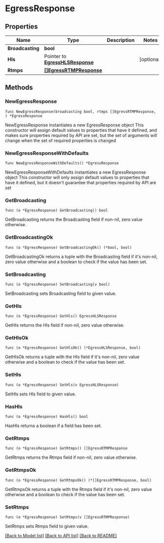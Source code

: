 # EgressResponse

## Properties

Name | Type | Description | Notes
------------ | ------------- | ------------- | -------------
**Broadcasting** | **bool** |  | 
**Hls** | Pointer to [**EgressHLSResponse**](EgressHLSResponse.md) |  | [optional] 
**Rtmps** | [**[]EgressRTMPResponse**](EgressRTMPResponse.md) |  | 

## Methods

### NewEgressResponse

`func NewEgressResponse(broadcasting bool, rtmps []EgressRTMPResponse, ) *EgressResponse`

NewEgressResponse instantiates a new EgressResponse object
This constructor will assign default values to properties that have it defined,
and makes sure properties required by API are set, but the set of arguments
will change when the set of required properties is changed

### NewEgressResponseWithDefaults

`func NewEgressResponseWithDefaults() *EgressResponse`

NewEgressResponseWithDefaults instantiates a new EgressResponse object
This constructor will only assign default values to properties that have it defined,
but it doesn't guarantee that properties required by API are set

### GetBroadcasting

`func (o *EgressResponse) GetBroadcasting() bool`

GetBroadcasting returns the Broadcasting field if non-nil, zero value otherwise.

### GetBroadcastingOk

`func (o *EgressResponse) GetBroadcastingOk() (*bool, bool)`

GetBroadcastingOk returns a tuple with the Broadcasting field if it's non-nil, zero value otherwise
and a boolean to check if the value has been set.

### SetBroadcasting

`func (o *EgressResponse) SetBroadcasting(v bool)`

SetBroadcasting sets Broadcasting field to given value.


### GetHls

`func (o *EgressResponse) GetHls() EgressHLSResponse`

GetHls returns the Hls field if non-nil, zero value otherwise.

### GetHlsOk

`func (o *EgressResponse) GetHlsOk() (*EgressHLSResponse, bool)`

GetHlsOk returns a tuple with the Hls field if it's non-nil, zero value otherwise
and a boolean to check if the value has been set.

### SetHls

`func (o *EgressResponse) SetHls(v EgressHLSResponse)`

SetHls sets Hls field to given value.

### HasHls

`func (o *EgressResponse) HasHls() bool`

HasHls returns a boolean if a field has been set.

### GetRtmps

`func (o *EgressResponse) GetRtmps() []EgressRTMPResponse`

GetRtmps returns the Rtmps field if non-nil, zero value otherwise.

### GetRtmpsOk

`func (o *EgressResponse) GetRtmpsOk() (*[]EgressRTMPResponse, bool)`

GetRtmpsOk returns a tuple with the Rtmps field if it's non-nil, zero value otherwise
and a boolean to check if the value has been set.

### SetRtmps

`func (o *EgressResponse) SetRtmps(v []EgressRTMPResponse)`

SetRtmps sets Rtmps field to given value.



[[Back to Model list]](../README.md#documentation-for-models) [[Back to API list]](../README.md#documentation-for-api-endpoints) [[Back to README]](../README.md)


